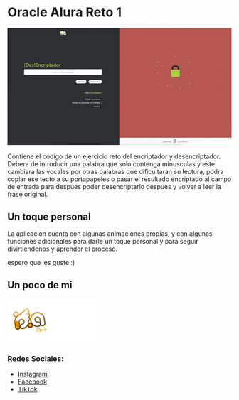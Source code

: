 Oracle Alura Reto 1
===================

![Encriptador](img/facebook_web_img_article.jpg)

Contiene el codigo de un ejercicio reto del encriptador y desencriptador.
Debera de introducir una palabra que solo contenga minusculas y este cambiara las vocales por otras palabras que dificultaran su lectura, podra copiar ese tecto a su portapapeles o pasar el resultado encriptado al campo de entrada para despues poder desencriptarlo despues y volver a leer la frase original.

Un toque personal
-----------------
La aplicacion cuenta con algunas animaciones propias, y con algunas funciones adicionales para darle un toque personal y para seguir divirtiendonos y aprender el proceso. 

espero que les guste :)

## Un poco de mi
<img src="img/idalibre-logo.svg" width="100"><img src="img/juan-palma-logo-blanco.svg" width="100">
### Redes Sociales:
- [Instagram](https://www.instagram.com/juan_palma/)
- [Facebook](https://www.facebook.com/juan.palma.v)
- [TikTok](https://www.tiktok.com/@juan.palma)
